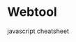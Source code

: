 # Webtool
javascript cheatsheet
<link href='الرابط هنا' rel='stylesheet' type='text/css'/>
<script src='الرابط هنا' type='text/javascript'/>
